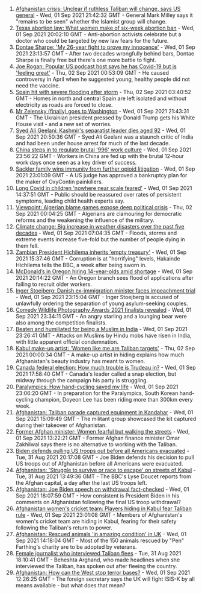 1. [Afghanistan crisis: Unclear if ruthless Taliban will change, says US general](https://www.bbc.co.uk/news/world-us-canada-58415877?at_medium=RSS&at_campaign=KARANGA) - Wed, 01 Sep 2021 21:42:32 GMT - General Mark Milley says it "remains to be seen" whether the Islamist group will change.
2. [Texas abortion law: What women make of six-week abortion ban](https://www.bbc.co.uk/news/world-us-canada-58416037?at_medium=RSS&at_campaign=KARANGA) - Wed, 01 Sep 2021 20:02:10 GMT - Anti-abortion activists celebrate but a doctor who could be targeted by new law fears for the future.
3. [Dontae Sharpe: 'My 26-year fight to prove my innocence'](https://www.bbc.co.uk/news/world-us-canada-58413322?at_medium=RSS&at_campaign=KARANGA) - Wed, 01 Sep 2021 23:13:57 GMT - After two decades wrongfully behind bars, Dontae Sharpe is finally free but there's one more battle to fight.
4. [Joe Rogan: Popular US podcast host says he has Covid-19 but is 'feeling great'](https://www.bbc.co.uk/news/world-us-canada-58416801?at_medium=RSS&at_campaign=KARANGA) - Thu, 02 Sep 2021 00:53:09 GMT - He caused controversy in April when he suggested young, healthy people did not need the vaccine.
5. [Spain hit with severe flooding after storm](https://www.bbc.co.uk/news/world-europe-58417789?at_medium=RSS&at_campaign=KARANGA) - Thu, 02 Sep 2021 03:40:52 GMT - Homes in north and central Spain are left isolated and without electricity as roads are forced to close.
6. [Mr Zelensky (finally) goes to Washington](https://www.bbc.co.uk/news/world-us-canada-58414184?at_medium=RSS&at_campaign=KARANGA) - Wed, 01 Sep 2021 21:43:31 GMT - The Ukrainian president pressed by Donald Trump gets his White House visit - and a new set of worries.
7. [Syed Ali Geelani: Kashmir's separatist leader dies aged 92](https://www.bbc.co.uk/news/world-asia-india-58416317?at_medium=RSS&at_campaign=KARANGA) - Wed, 01 Sep 2021 20:50:36 GMT - Syed Ali Geelani was a staunch critic of India and had been under house arrest for much of the last decade.
8. [China steps in to regulate brutal '996' work culture](https://www.bbc.co.uk/news/world-asia-china-58381538?at_medium=RSS&at_campaign=KARANGA) - Wed, 01 Sep 2021 23:56:22 GMT - Workers in China are fed up with the brutal 12-hour work days once seen as a key driver of success.
9. [Sackler family wins immunity from further opioid litigation](https://www.bbc.co.uk/news/business-58414596?at_medium=RSS&at_campaign=KARANGA) - Wed, 01 Sep 2021 23:01:09 GMT - A US judge has approved a bankruptcy plan for the maker of OxyContin painkillers.
10. [Long Covid in children 'nowhere near scale feared'](https://www.bbc.co.uk/news/health-58410584?at_medium=RSS&at_campaign=KARANGA) - Wed, 01 Sep 2021 14:37:51 GMT - Public should be reassured over rates of persistent symptoms, leading child health experts say.
11. [Viewpoint: Algerian blame games expose deep political crisis](https://www.bbc.co.uk/news/world-africa-58383947?at_medium=RSS&at_campaign=KARANGA) - Thu, 02 Sep 2021 00:04:25 GMT - Algerians are clamouring for democratic reforms and the weakening the influence of the military.
12. [Climate change: Big increase in weather disasters over the past five decades](https://www.bbc.co.uk/news/science-environment-58396975?at_medium=RSS&at_campaign=KARANGA) - Wed, 01 Sep 2021 07:04:35 GMT - Floods, storms and extreme events increase five-fold but the number of people dying in them fell.
13. [Zambian President Hichilema inherits 'empty treasury'](https://www.bbc.co.uk/news/world-africa-58408951?at_medium=RSS&at_campaign=KARANGA) - Wed, 01 Sep 2021 15:37:46 GMT - Corruption is at "horrifying" levels, Hakainde Hichilema tells the BBC, a week after being sworn in.
14. [McDonald’s in Oregon hiring 14-year-olds amid shortage](https://www.bbc.co.uk/news/business-58414597?at_medium=RSS&at_campaign=KARANGA) - Wed, 01 Sep 2021 20:14:22 GMT - An Oregon branch sees flood of applications after failing to recruit older workers.
15. [Inger Stoejberg: Danish ex-immigration minister faces impeachment trial](https://www.bbc.co.uk/news/world-europe-58408471?at_medium=RSS&at_campaign=KARANGA) - Wed, 01 Sep 2021 23:15:04 GMT - Inger Stoejberg is accused of unlawfully ordering the separation of young asylum-seeking couples.
16. [Comedy Wildlife Photography Awards 2021 finalists revealed](https://www.bbc.co.uk/news/in-pictures-58402306?at_medium=RSS&at_campaign=KARANGA) - Wed, 01 Sep 2021 23:34:11 GMT - An angry starling and a lounging bear were also among the competition finalists.
17. [Beaten and humiliated for being a Muslim in India](https://www.bbc.co.uk/news/world-asia-india-58406194?at_medium=RSS&at_campaign=KARANGA) - Wed, 01 Sep 2021 23:26:41 GMT - Attacks on Muslims by Hindu mobs have risen in India, with little apparent official condemnation.
18. [Kabul make-up artist: 'Women like me are Taliban targets'](https://www.bbc.co.uk/news/stories-58388333?at_medium=RSS&at_campaign=KARANGA) - Thu, 02 Sep 2021 00:00:34 GMT - A make-up artist in hiding explains how much Afghanistan's beauty industry has meant to women.
19. [Canada federal election: How much trouble is Trudeau in?](https://www.bbc.co.uk/news/world-us-canada-58389802?at_medium=RSS&at_campaign=KARANGA) - Wed, 01 Sep 2021 17:58:40 GMT - Canada's leader called a snap election, but midway through the campaign his party is struggling.
20. [Paralympics: How hand-cycling saved my life](https://www.bbc.co.uk/news/disability-58411394?at_medium=RSS&at_campaign=KARANGA) - Wed, 01 Sep 2021 23:06:20 GMT - In preparation for the Paralympics, South Korean hand-cycling champion, Doyeon Lee has been riding more than 300km every week.
21. [Afghanistan: Taliban parade captured equipment in Kandahar](https://www.bbc.co.uk/news/world-asia-58413817?at_medium=RSS&at_campaign=KARANGA) - Wed, 01 Sep 2021 15:09:49 GMT - The militant group showcased the kit captured during their takeover of Afghanistan.
22. [Former Afghan minister: Women fearful but walking the streets](https://www.bbc.co.uk/news/world-asia-58412360?at_medium=RSS&at_campaign=KARANGA) - Wed, 01 Sep 2021 13:22:21 GMT - Former Afghan finance minister Omar Zakhilwal says there is no alternative to working with the Taliban.
23. [Biden defends pulling US troops out before all Americans evacuated](https://www.bbc.co.uk/news/world-us-canada-58403601?at_medium=RSS&at_campaign=KARANGA) - Tue, 31 Aug 2021 20:17:08 GMT - Joe Biden defends his decision to pull US troops out of Afghanistan before all Americans were evacuated.
24. [Afghanistan: 'Struggle to survive or race to escape' on streets of Kabul](https://www.bbc.co.uk/news/world-asia-58393245?at_medium=RSS&at_campaign=KARANGA) - Tue, 31 Aug 2021 13:49:36 GMT - The BBC's Lyse Doucet reports from the Afghan capital, a day after the last US troops left.
25. [Afghanistan: Joe Biden speech on withdrawal fact-checked](https://www.bbc.co.uk/news/58412530?at_medium=RSS&at_campaign=KARANGA) - Wed, 01 Sep 2021 18:07:59 GMT - How consistent is President Biden in his comments on Afghanistan following the final US troop withdrawal?
26. [Afghanistan women's cricket team: Players hiding in Kabul fear Taliban rule](https://www.bbc.co.uk/sport/cricket/58396310?at_medium=RSS&at_campaign=KARANGA) - Wed, 01 Sep 2021 23:01:08 GMT - Members of Afghanistan's women's cricket team are hiding in Kabul, fearing for their safety following the Taliban's return to power.
27. [Afghanistan: Rescued animals 'in amazing condition' in UK](https://www.bbc.co.uk/news/uk-england-essex-58409613?at_medium=RSS&at_campaign=KARANGA) - Wed, 01 Sep 2021 14:18:04 GMT - Most of the 150 animals rescued by "Pen" Farthing's charity are to be adopted by veterans.
28. [Female journalist who interviewed Taliban flees](https://www.bbc.co.uk/news/world-58401364?at_medium=RSS&at_campaign=KARANGA) - Tue, 31 Aug 2021 18:10:41 GMT - Beheshta Arghand, who made headlines when she interviewed the Taliban, has spoken out after fleeing the country.
29. [Afghanistan: How can the West stop terror bases?](https://www.bbc.co.uk/news/uk-58395371?at_medium=RSS&at_campaign=KARANGA) - Wed, 01 Sep 2021 12:26:25 GMT - The foreign secretary says the UK will fight ISIS-K by all means available - but what does that mean?
